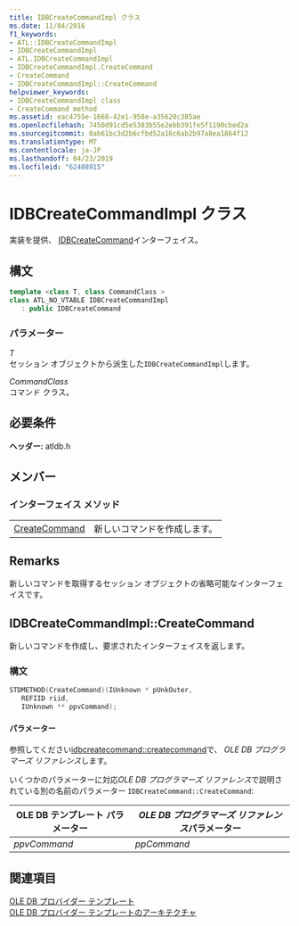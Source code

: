 ```yaml
---
title: IDBCreateCommandImpl クラス
ms.date: 11/04/2016
f1_keywords:
- ATL::IDBCreateCommandImpl
- IDBCreateCommandImpl
- ATL.IDBCreateCommandImpl
- IDBCreateCommandImpl.CreateCommand
- CreateCommand
- IDBCreateCommandImpl::CreateCommand
helpviewer_keywords:
- IDBCreateCommandImpl class
- CreateCommand method
ms.assetid: eac4755e-1668-42e1-958e-a35620c385ae
ms.openlocfilehash: 7450d91cd5e5383b55e2ebb391fe5f1190cbed2a
ms.sourcegitcommit: 0ab61bc3d2b6cfbd52a16c6ab2b97a8ea1864f12
ms.translationtype: MT
ms.contentlocale: ja-JP
ms.lasthandoff: 04/23/2019
ms.locfileid: "62408915"
---
```

# <a name="idbcreatecommandimpl-class"></a>IDBCreateCommandImpl クラス

実装を提供、 [IDBCreateCommand](/previous-versions/windows/desktop/ms711625(v=vs.85))インターフェイス。

## <a name="syntax"></a>構文

```cpp
template <class T, class CommandClass >
class ATL_NO_VTABLE IDBCreateCommandImpl
   : public IDBCreateCommand
```

### <a name="parameters"></a>パラメーター

*T*<br/>
セッション オブジェクトから派生した`IDBCreateCommandImpl`します。

*CommandClass*<br/>
コマンド クラス。

## <a name="requirements"></a>必要条件

**ヘッダー:** atldb.h

## <a name="members"></a>メンバー

### <a name="interface-methods"></a>インターフェイス メソッド

|||
|-|-|
|[CreateCommand](#createcommand)|新しいコマンドを作成します。|

## <a name="remarks"></a>Remarks

新しいコマンドを取得するセッション オブジェクトの省略可能なインターフェイスです。

## <a name="createcommand"></a> IDBCreateCommandImpl::CreateCommand

新しいコマンドを作成し、要求されたインターフェイスを返します。

### <a name="syntax"></a>構文

```cpp
STDMETHOD(CreateCommand)(IUnknown * pUnkOuter,
   REFIID riid,
   IUnknown ** ppvCommand);
```

#### <a name="parameters"></a>パラメーター

参照してください[idbcreatecommand::createcommand](/previous-versions/windows/desktop/ms709772(v=vs.85))で、 *OLE DB プログラマーズ リファレンス*します。

いくつかのパラメーターに対応*OLE DB プログラマーズ リファレンス*で説明されている別の名前のパラメーター `IDBCreateCommand::CreateCommand`:

|OLE DB テンプレート パラメーター|*OLE DB プログラマーズ リファレンス*パラメーター|
|--------------------------------|------------------------------------------------|
|*ppvCommand*|*ppCommand*|

## <a name="see-also"></a>関連項目

[OLE DB プロバイダー テンプレート](../../data/oledb/ole-db-provider-templates-cpp.md)<br/>
[OLE DB プロバイダー テンプレートのアーキテクチャ](../../data/oledb/ole-db-provider-template-architecture.md)